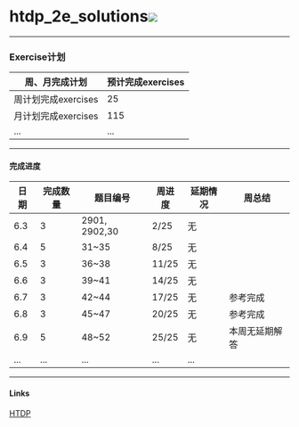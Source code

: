 # htdp_2e_solutions<img src="https://img.shields.io/badge/htdp-solutions-blue"> 

---------------------------------------------------------

### Exercise计划

| 周、月完成计划      | 预计完成exercises |
| ------------------- | ----------------- |
| 周计划完成exercises | 25                |
| 月计划完成exercises | 115               |
| ...                 | ...               |



--------------------------------------------------------------------------------------

#### 完成进度

| 日期 | 完成数量 | 题目编号 | 周进度 | 延期情况 | 周总结 |
| ---- | -------- | -------- | -------- | -------- | -------- |
| 6.3  | 3        | 2901, 2902,30 | 2/25 | 无 |  |
| 6.4  | 5         |31~35    |8/25    |无    |    |
| 6.5 | 3 | 36~38 | 11/25 | 无 |  |
| 6.6 | 3 | 39~41 | 14/25 | 无 |  |
| 6.7 | 3 | 42~44 | 17/25 | 无 | 参考完成 |
| 6.8 | 3 | 45~47 | 20/25 | 无 | 参考完成 |
| 6.9 | 5 | 48~52 | 25/25 | 无 | 本周无延期解答 |
| ... | ... | ... | ... | ... |  |

----------------------------------------------------------------

#### Links

[HTDP](https://htdp.org/2019-02-24/	"htdp")


